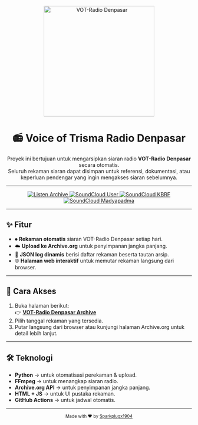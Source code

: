 <p align="center">
  <a href="https://madyapadma-online.com/" target="_blank">
    <img src="https://madyapadma-online.com/images/logo-madya-padma.png" alt="VOT-Radio Denpasar" width="300"/>
  </a>
</p>

<h1 align="center">📻 Voice of Trisma Radio Denpasar</h1>

<p align="center">
  Proyek ini bertujuan untuk mengarsipkan siaran radio <b>VOT-Radio Denpasar</b> secara otomatis.<br/>
  Seluruh rekaman siaran dapat disimpan untuk referensi, dokumentasi, atau keperluan pendengar yang ingin mengakses siaran sebelumnya.
</p>

---

<p align="center">
<!-- Badge untuk Archive -->
<a href="https://sparkplugx1904.github.io/VOT-Denpasar/" target="_blank">
  <img src="https://img.shields.io/badge/Dengarkan%20Arsip%20Disini-blue?style=for-the-badge&logo=github&logoColor=white" alt="Listen Archive"/>
</a>


  <!-- Badge untuk SoundCloud user-293864053 -->
  <a href="https://soundcloud.com/user-293864053" target="_blank">
    <img src="https://img.shields.io/badge/Voice%20of%20Trisma-orange?style=for-the-badge&logo=soundcloud&logoColor=white&color=FF5500" alt="SoundCloud User"/>
  </a>

  <!-- Badge untuk SoundCloud madyapadma-kbrf -->
  <a href="https://soundcloud.com/madyapadma-kbrf" target="_blank">
    <img src="https://img.shields.io/badge/KBRF-orange?style=for-the-badge&logo=soundcloud&logoColor=white&color=FF5500" alt="SoundCloud KBRF"/>
  </a>

  <!-- Badge untuk SoundCloud madyapadma -->
  <a href="https://soundcloud.com/madyapadma" target="_blank">
    <img src="https://img.shields.io/badge/Madyapadma-orange?style=for-the-badge&logo=soundcloud&logoColor=white&color=FF5500" alt="SoundCloud Madyapadma"/>
  </a>
</p>

---

## ✨ Fitur
- ⏺ **Rekaman otomatis** siaran VOT-Radio Denpasar setiap hari.  
- ☁️ **Upload ke Archive.org** untuk penyimpanan jangka panjang.  
- 📑 **JSON log dinamis** berisi daftar rekaman beserta tautan arsip.  
- 🌐 **Halaman web interaktif** untuk memutar rekaman langsung dari browser.  

---

## 🚀 Cara Akses
1. Buka halaman berikut:  
   👉 **[VOT-Radio Denpasar Archive](https://sparkplugx1904.github.io/VOT-Denpasar/)**  
2. Pilih tanggal rekaman yang tersedia.  
3. Putar langsung dari browser atau kunjungi halaman Archive.org untuk detail lebih lanjut.

---

## 🛠️ Teknologi
- **Python** → untuk otomatisasi perekaman & upload.  
- **FFmpeg** → untuk menangkap siaran radio.  
- **Archive.org API** → untuk penyimpanan jangka panjang.  
- **HTML + JS** → untuk UI pustaka rekaman.  
- **GitHub Actions** → untuk jadwal otomatis.  

---

<p align="center">
  <sub>Made with ❤️ by <a href="https://github.com/Sparkplugx1904" target="_blank">Sparkplugx1904</a></sub>
</p>
